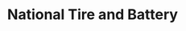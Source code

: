 ---
title: "National Tire and Battery"
url: /alvin/national-tire-and-battery/
shop: Autowerkstatt
---